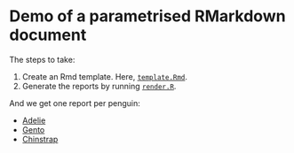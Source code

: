 # Demo of a parametrised RMarkdown document

The steps to take:

1. Create an Rmd template. Here, [`template.Rmd`](template.Rmd).
1. Generate the reports by running [`render.R`](render.R).

And we get one report per penguin:

- [Adelie](report-Adelie.md)
- [Gento](report-Gento.md)
- [Chinstrap](report-Chinstrap.md)
